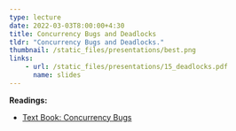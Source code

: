 ```yaml
---
type: lecture
date: 2022-03-03T8:00:00+4:30
title: Concurrency Bugs and Deadlocks
tldr: "Concurrency Bugs and Deadlocks."
thumbnail: /static_files/presentations/best.png
links:
    - url: /static_files/presentations/15_deadlocks.pdf
      name: slides
---
```

**Readings:**
- [Text Book: Concurrency Bugs](http://pages.cs.wisc.edu/~remzi/OSTEP/threads-bugs.pdf)
